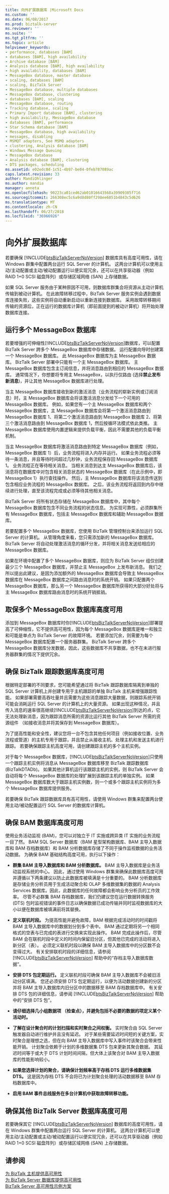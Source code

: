 ```yaml
---
title: 向外扩展数据库 |Microsoft Docs
ms.custom: ''
ms.date: 06/08/2017
ms.prod: biztalk-server
ms.reviewer: ''
ms.suite: ''
ms.tgt_pltfrm: ''
ms.topic: article
helpviewer_keywords:
- performance, databases [BAM]
- databases [BAM], high availability
- Archive database [BAM]
- Analysis database [BAM], high availability
- high availability, databases [BAM]
- MessageBox database, master database
- scaling, databases [BAM]
- scaling, BizTalk Server
- MessageBox database, multiple databases
- MessageBox database, clustering
- databases [BAM], scaling
- MessageBox database, routing
- Tracking database, scaling
- Primary Import database [BAM], clustering
- high availability, MessageBox database
- databases [BAM], performance
- Star Schema database [BAM]
- MessageBox database, high availability
- messages, disabling
- MSMQT adapters, See MSMQ adapters
- clustering, Analysis database [BAM]
- Windows Message Queuing
- MessageBox database
- Analysis database [BAM], clustering
- DTS packages, scheduling
ms.assetid: e02edc0d-1c51-4b97-be04-0feb787089ac
caps.latest.revision: 33
author: MandiOhlinger
ms.author: mandia
manager: anneta
ms.openlocfilehash: 90223ca01ced62ab01016643568a39909385f716
ms.sourcegitcommit: 266308ec5c6a9d8d80ff298ee6051b4843c5d626
ms.translationtype: MT
ms.contentlocale: zh-CN
ms.lasthandoff: 06/27/2018
ms.locfileid: "36966926"
---
```

# <a name="scaled-out-databases"></a>向外扩展数据库
若要确保 [!INCLUDE[btsBizTalkServerNoVersion](../includes/btsbiztalkservernoversion-md.md)] 数据库具有高度可用性，请在 Windows 群集中配置两台运行 SQL Server 的计算机。 这两台计算机可以使用主动/主动配置或主动/被动配置运行以便实现冗余，还可以在共享驱动器（例如 RAID 1+0 SCSI 磁盘阵列）或存储区域网络 (SAN) 上存储数据。  
  
 如果 SQL Server 服务由于某种原因不可用，则数据库群集会将资源从主动计算机传输到被动计算机。 在此故障转移过程中，BizTalk Server 服务实例会遇到数据库连接失败，这些实例将自动重新启动以重新连接到数据库。 采用故障转移期间传输的资源后，正在运行的数据库计算机（即前面提到的被动计算机）将开始处理数据库连接。  
  
## <a name="running-multiple-messagebox-databases"></a>运行多个 MessageBox 数据库  
 若要增强的可伸缩性[!INCLUDE[btsBizTalkServerNoVersion](../includes/btsbiztalkservernoversion-md.md)]数据库，可以配置 BizTalk Server 跨多个 MessageBox 数据库中存储数据。 运行配置向导时创建第一个 MessageBox 数据库。 此 MessageBox 数据库为主 MessageBox 数据库。 BizTalk Server 部署中只能有一个主 MessageBox 数据库。 主 MessageBox 数据库包含主订阅信息，并将消息路由到相应的 MessageBox 数据库。 通常情况下，你想要将专用主 MessageBox，以执行仅路由 (选择**禁止发布新消息**)，并让其他 MessageBox 数据库进行处理。  
  
 当主 MessageBox 数据库接收到新的激活消息（业务流程的崭新实例或订阅消息）时，主 MessageBox 数据库会将该激活消息分发给下一个可用的 MessageBox 数据库。 例如，如果您有一个主 MessageBox 数据库和两个 MessageBox 数据库，主 MessageBox 数据库会将第一个激活消息路由到 MessageBox 数据库 1、将第二个激活消息路由到 MessageBox 数据库 2、将第三个激活消息路由到 MessageBox 数据库 1，然后按循环法模式依此类推。 主 MessageBox 数据库使用内置逻辑来提供负载平衡，因此不需要其他的负载平衡机制。  
  
 当主 MessageBox 数据库将激活消息路由到特定 MessageBox 数据库（例如，MessageBox 数据库 1）后，业务流程将进入内存并运行。 如果业务流程必须等待一条消息，并且等待时间超过几秒钟，业务流程保存回 MessageBox 数据库 1。 业务流程正在等待相关消息。 当相关消息到达主 MessageBox 数据库后，该消息将在数据库中对包含相关消息状态的 MessageBox 数据库（在此示例中，即 MessageBox 1）执行查找操作。 然后，主 MessageBox 数据库将该消息传送到包含相应业务流程的 MessageBox 数据库。 之后，该业务流程将返回到内存中继续进行处理，直至该流程完成或必须等待其他相关消息。  
  
 BizTalk Server 将所有状态存储在 MessageBox 数据库中，其中每个 MessageBox 数据库包含不同业务流程的状态信息。 为实现可靠性，必须群集所有 MessageBox 数据库，包括主 MessageBox 数据库和辅助 MessageBox 数据库。  
  
 若要配置多个 MessageBox 数据库，您使用 BizTalk 管理控制台来添加运行 SQL Server 的计算机。 从管理角度来看，您只需添加新的 MessageBox 数据库。 BizTalk Server 将自动处理激活消息的循环分发，并将相关消息发送给相应的 MessageBox 数据库。  
  
 如果在环境中配置了多个 MessageBox 数据库，则应为 BizTalk Server 组仅创建最少三个 MessageBox 数据库，并禁止主 MessageBox 上发布新消息。 我们之所以提出此建议，是因为添加额外的 MessageBox 数据库会导致主 MessageBox 数据库在 MessageBox 数据库之间路由消息时的系统开销。 如果只配置两个 MessageBox 数据库，那么另一个 MessageBox 数据库所获得的大部分好处将与主 MessageBox 数据库路由消息时的系统开销抵销。  
  
## <a name="providing-high-availability-for-multiple-messagebox-databases"></a>取保多个 MessageBox 数据库高度可用  
 添加到 MessageBox 数据库时你[!INCLUDE[btsBizTalkServerNoVersion](../includes/btsbiztalkservernoversion-md.md)]部署提高了可伸缩性，它不提供高可用性，因为每个 MessageBox 数据库是唯一和独立和可能是单点为 BizTalk Server 的故障环境。 若要添加冗余，则需要为每个 MessageBox 数据库配置一个服务器群集。 BizTalk Server 跨多个 MessageBox 数据库分发数据，因此，这些数据库不共享数据，也不在未进行服务器群集的情况下提供冗余。  
  
## <a name="providing-high-availability-for-the-biztalk-tracking-database"></a>确保 BizTalk 跟踪数据库高度可用  
 根据特定部署的不同要求，您可能希望通过将 BizTalk 跟踪数据库隔离到单独的 SQL Server 计算机上并创建专用于主机跟踪的单独 BizTalk 主机来增强跟踪性能。 如果部署需要高吞吐量并且需要为这些消息跟踪大量数据，则跟踪系统开销可能会消耗运行 SQL Server 的计算机上的大量资源。 如果出现这种情况，并且传入消息的速率很高继续[!INCLUDE[btsBizTalkServerNoVersion](../includes/btsbiztalkservernoversion-md.md)]到达的点，它无法处理新消息，因为跟踪消息所需的资源比运行其他 BizTalk Server 所需的资源组件 （如接收消息并将其保存到 MessageBox 数据库）。  
  
 为了提高性能和安全性，建议您将一台不包含其他任何项目（例如接收位置、业务流程或管道）的主机专用于跟踪，并且禁止从接收主机、处理主机和发送主机进行跟踪。 若要确保跟踪主机高度可用，请创建跟踪主机的多个主机实例。  
  
 对于每个 MessageBox 数据库，[!INCLUDE[btsBizTalkServerNoVersion](../includes/btsbiztalkservernoversion-md.md)]只使用一个跟踪主机实例将消息从 MessageBox 数据库移至 BizTalk 跟踪数据库 (BizTalkDTADb)。 如果其他计算机运行该跟踪主机的实例，则 BizTalk Server 会自动将每个 MessageBox 数据库的处理扩展到该跟踪主机的单独实例。 如果 MessageBox 数据库数大于跟踪主机实例数，则一个或多个跟踪主机实例将为多个 MessageBox 数据库提供服务。  
  
 若要确保 BizTalk 跟踪数据库具有高可用性，请使用 Windows 群集来配置两台使用主动/被动配置运行 SQL Server 的数据库计算机。  
  
## <a name="providing-high-availability-for-the-bam-databases"></a>确保 BAM 数据库高度可用  
 使用业务活动监视 (BAM)，您可以对独立于 IT 实施或跨异类 IT 实施的业务流程一目了然。 BAM SQL Server 数据库（BAM 星型架构数据库、BAM 主导入数据库和 BAM 存档数据库）和 BAM 分析数据库存储了不同于操作监视数据的业务活动数据。 为确保 BAM 基础结构高度可用，执行以下操作：  
  
- **群集 BAM 主导入数据库和 BAM 分析数据库。** BAM 主导入数据库是业务活动监视系统的中心。 因此，通过使用 Windows 群集来确保此数据库高度可用并遵循以下两条建议以防止此数据库被填满是十分重要的。 BAM 分析数据库是存储业务分析员用于生成活动聚合和 OLAP 多维数据集的数据的 Analysis Services 数据库。因此，此数据库的任何故障都会影响业务分析员的工作效率。 尽管不必群集 BAM 存档数据库，我们仍建议您在运行数据转换服务 (DTS) 包时监视错误的事件日志以确保数据已成功传输并同时监视数据库的大小以便在数据库被填满前将其替换。  
  
- **定义联机时段。** 为提高性能并避免故障，BAM 根据完成活动时的时间戳将 BAM 主导入数据库中的数据划分到多个表中。 BAM 通过定期将另一个相同格式的空表与已完成的表进行交换来实现此操作。 BAM 完成此操作后，尽管 BAM 会在联机时段中定义的时间内保留旧分区，但其他已完成的活动将进入新分区（表）。 必须定义联机时段以确保 BAM 主导入数据库中的分区数不会变得过大。 有关安排联机时段的详细信息，请参阅 [!INCLUDE[btsBizTalkServerNoVersion](../includes/btsbiztalkservernoversion-md.md)] 帮助中的“存档主导入数据库数据”。  
  
- **安排 DTS 包定期运行。** 定义联机时段可确保 BAM 主导入数据库不会被旧活动分区填满。 您还必须安排 DTS 包定期运行，以便为活动数据创建新的分区并将 BAM 主导入数据库内旧分区中的数据移至 BAM 存档数据库中。 有关安排 DTS 包的详细信息，请参阅 [!INCLUDE[btsBizTalkServerNoVersion](../includes/btsbiztalkservernoversion-md.md)] 帮助中的“安排 DTS 包”。  
  
- **请仔细选择几小组数据项 （检查点），并避免包括不必要的数据的项定义某个活动时。**  
  
- **了解在设计聚合时的计划扫描和实时聚合之间权衡。** 实时聚合由 SQL Server 触发器自动进行维护并且没有延迟。 对于某些需要延迟时间短的关键方案，实时聚合是理想之选，但在向 BAM 主导入数据库中写入事件时该聚合会带来性能开销。 计划聚合依赖于计划的多维数据集 DTS 包来更新其聚合数据。 其延迟时间等于或大于 DTS 计划时间间隔，但大体上该聚合对 BAM 主导入数据库的性能影响较小。  
  
- **如果您选择计划的聚合，请确保计划频率高于存档 DTS 运行多维数据集 DTS。** 这是因为存档 DTS 不会将已为计划聚合处理的活动数据移至 BAM 存档数据库中。  
  
- **启用 BAM 事件总线服务在多台计算机中获取故障转移功能。**  
  
## <a name="providing-high-availability-for-the-other-biztalk-server-databases"></a>确保其他 BizTalk Server 数据库高度可用  
 若要确保其它 [!INCLUDE[btsBizTalkServerNoVersion](../includes/btsbiztalkservernoversion-md.md)] 数据库的高度可用性，请在 Windows 群集中配置两台运行 SQL Server 的计算机。 这两台计算机可以使用主动/主动配置或主动/被动配置运行以便实现冗余，还可以在共享驱动器（例如 RAID 1+0 SCSI 磁盘阵列）或存储区域网络 (SAN) 上存储数据。  
  
## <a name="see-also"></a>请参阅  
 [为 BizTalk 主机提供高可用性](../core/providing-high-availability-for-biztalk-hosts.md)   
 [为 BizTalk Server 数据库提供高可用性](../core/providing-high-availability-for-biztalk-server-databases.md)   
 [BizTalk Server 高可用性示例方案](../core/sample-biztalk-server-high-availability-scenarios.md)